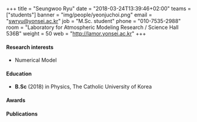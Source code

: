 +++
title = "Seungwoo Ryu"
date = "2018-03-24T13:39:46+02:00"
teams = ["students"]
banner = "img/people/yeonjuchoi.png"
email = "swryu@yonsei.ac.kr"
job = "M.Sc. student"
phone = "010-7535-2988"
room = "Laboratory for Atmospheric Modeling Research / Science Hall 536B"
weight = 50
web = "http://lamor.yonsei.ac.kr"
+++

#### Research interests
+ Numerical Model

#### Education
 + **B.Sc** (2018) in Physics, The Catholic University of Korea

#### Awards

#### Publications

